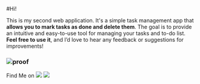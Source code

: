 #Hi!

This is my second web application. It's a simple task management app that **allows you to mark tasks as done and delete them**.
The goal is to provide an intuitive and easy-to-use tool for managing your tasks and to-do list.
**Feel free to use it**, and I’d love to hear any feedback or suggestions for improvements!

### ![proof](https://github.com/user-attachments/assets/47872070-9e1e-4743-8725-33e2bd6013cc)

Find Me on
  <a href="https://linktr.ee/Mass4cre_P0int" target="_blank"><img src="https://img.shields.io/badge/Socials-grey?style=for-the-badge&logo=linktree"></a>
  <a href="https://github.com/ruaorj" target="_blank"><img src="https://img.shields.io/badge/Github-blue?style=for-the-badge&logo=github"></a>
